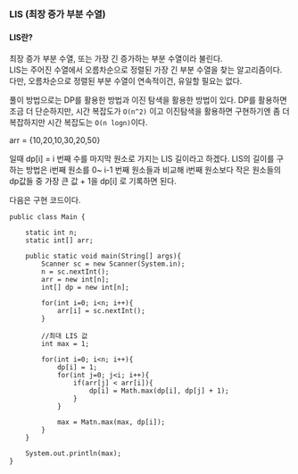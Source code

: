### LIS (최장 증가 부분 수열)

#### LIS란?

최장 증가 부분 수열, 또는 가장 긴 증가하는 부분 수열이라 불린다.  
LIS는 주어진 수열에서 오름차순으로 정렬된 가장 긴 부분 수열을 찾는 알고리즘이다. 다만, 오름차순으로 정렬된
부분 수열이 연속적이건, 유일할 필요는 없다.

풀이 방법으로는 DP를 활용한 방법과 이진 탐색을 활용한 방법이 있다.
DP를 활용하면 조금 더 단순하지만, 시간 복잡도가 `O(n^2)` 이고 이진탐색을 활용하면 구현하기엔 좀 더 복잡하지만
시간 복잡도는 `O(n logn)`이다.


arr = {10,20,10,30,20,50}

일때 dp[i] = i 번째 수를 마지막 원소로 가지는 LIS 길이라고 하겠다.
LIS의 길이를 구하는 방법은 i번째 원소를 0~ i-1 번째 원소들과 비교해 i번째 원소보다 작은 원소들의 dp값들 중 가장 큰 값 + 1을
dp[i] 로 기록하면 된다.

다음은 구현 코드이다.

```
public class Main {

    static int n;
    static int[] arr;
    
    public static void main(String[] args){
        Scanner sc = new Scanner(System.in);
        n = sc.nextInt();
        arr = new int[n];
        int[] dp = new int[n];
        
        for(int i=0; i<n; i++){
            arr[i] = sc.nextInt();
        }
        
        //최대 LIS 값
        int max = 1;
        
        for(int i=0; i<n; i++){
            dp[i] = 1;
            for(int j=0; j<i; i++){
                if(arr[j] < arr[i]){
                    dp[i] = Math.max(dp[i], dp[j] + 1);
                }
            }
            
            max = Matn.max(max, dp[i]);
        }
    }
    
    System.out.println(max);
}

```
